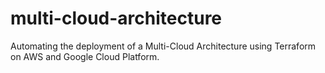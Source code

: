# multi-cloud-architecture
Automating the deployment of a Multi-Cloud Architecture using Terraform on AWS and Google Cloud Platform.